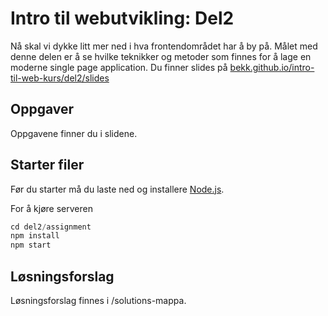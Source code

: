 # Intro til webutvikling: Del2
Nå skal vi dykke litt mer ned i hva frontendområdet har å by på. Målet med denne
delen er å se hvilke teknikker og metoder som finnes for å lage en moderne
single page application. Du finner slides på [bekk.github.io/intro-til-web-kurs/del2/slides](http://bekk.github.io/intro-til-web-kurs/del2/slides)

## Oppgaver
Oppgavene finner du i slidene.

## Starter filer
Før du starter må du laste ned og installere [Node.js](https://nodejs.org/).

For å kjøre serveren
```javascript
cd del2/assignment
npm install
npm start
```

## Løsningsforslag
Løsningsforslag finnes i /solutions-mappa.
